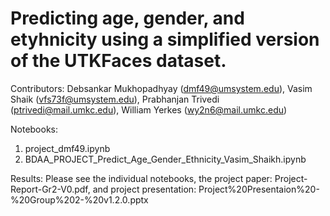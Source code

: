 # Predicting age, gender, and etyhnicity using a simplified version of the UTKFaces dataset.

Contributors: Debsankar Mukhopadhyay (dmf49@umsystem.edu), Vasim Shaik (vfs73f@umsystem.edu), Prabhanjan Trivedi (ptrivedi@mail.umkc.edu), William Yerkes (wy2n6@mail.umkc.edu)

Notebooks: 
1. project_dmf49.ipynb
2. BDAA_PROJECT_Predict_Age_Gender_Ethnicity_Vasim_Shaikh.ipynb

Results:
Please see the individual notebooks,  the project paper: Project-Report-Gr2-V0.pdf, and project presentation: Project%20Presentaion%20-%20Group%202-%20v1.2.0.pptx
